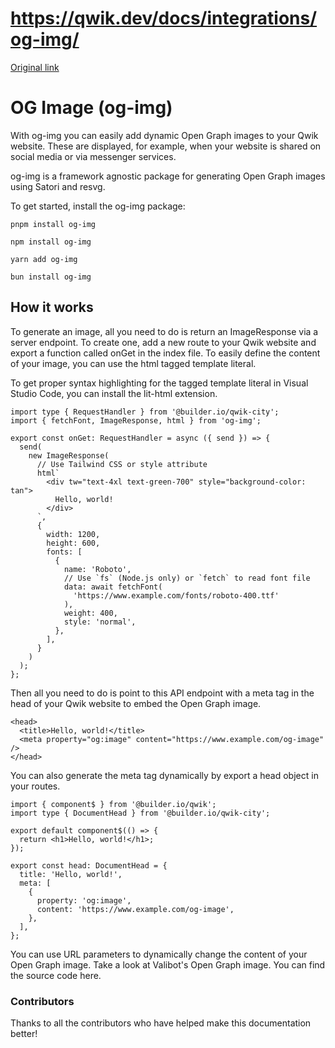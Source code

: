# https://qwik.dev/docs/integrations/og-img/

[Original link](https://qwik.dev/docs/integrations/og-img/)

# OG Image (og-img)

With og-img you can easily add dynamic Open Graph images to your Qwik website. These are displayed, for example, when your website is shared on social media or via messenger services.

og-img is a framework agnostic package for generating Open Graph images using Satori and resvg.

To get started, install the og-img package:

```
pnpm install og-img
```

```
npm install og-img
```

```
yarn add og-img
```

```
bun install og-img
```

## How it works

To generate an image, all you need to do is return an ImageResponse via a server endpoint. To create one, add a new route to your Qwik website and export a function called onGet in the index file. To easily define the content of your image, you can use the html tagged template literal.

To get proper syntax highlighting for the tagged template literal in Visual Studio Code, you can install the lit-html extension.

```
import type { RequestHandler } from '@builder.io/qwik-city';
import { fetchFont, ImageResponse, html } from 'og-img';
 
export const onGet: RequestHandler = async ({ send }) => {
  send(
    new ImageResponse(
      // Use Tailwind CSS or style attribute
      html`
        <div tw="text-4xl text-green-700" style="background-color: tan">
          Hello, world!
        </div>
      `,
      {
        width: 1200,
        height: 600,
        fonts: [
          {
            name: 'Roboto',
            // Use `fs` (Node.js only) or `fetch` to read font file
            data: await fetchFont(
              'https://www.example.com/fonts/roboto-400.ttf'
            ),
            weight: 400,
            style: 'normal',
          },
        ],
      }
    )
  );
};
```

Then all you need to do is point to this API endpoint with a meta tag in the head of your Qwik website to embed the Open Graph image.

```
<head>
  <title>Hello, world!</title>
  <meta property="og:image" content="https://www.example.com/og-image" />
</head>
```

You can also generate the meta tag dynamically by export a head object in your routes.

```
import { component$ } from '@builder.io/qwik';
import type { DocumentHead } from '@builder.io/qwik-city';
 
export default component$(() => {
  return <h1>Hello, world!</h1>;
});
 
export const head: DocumentHead = {
  title: 'Hello, world!',
  meta: [
    {
      property: 'og:image',
      content: 'https://www.example.com/og-image',
    },
  ],
};
```

You can use URL parameters to dynamically change the content of your Open Graph image. Take a look at Valibot's Open Graph image. You can find the source code here.

### Contributors

Thanks to all the contributors who have helped make this documentation better!
